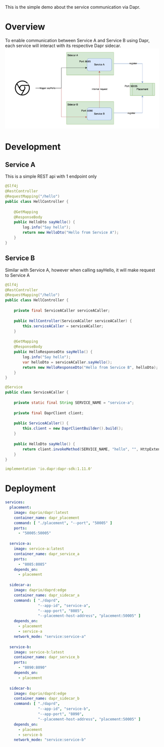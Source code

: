 This is the simple demo about the service communication via Dapr.

# Overview
To enable communication between Service A and Service B using Dapr, each service will interact with its respective Dapr sidecar.
![overview.png](overview.png)

# Development

## Service A
This is a simple REST api with 1 endpoint only
```java
@Slf4j
@RestController
@RequestMapping("/hello")
public class HellController {

    @GetMapping
    @ResponseBody
    public HelloDto sayHello() {
        log.info("Say hello");
        return new HelloDto("Hello from Service A");
    }
}
```

## Service B
Similar with Service A, however when calling sayHello, it will make request to Service A
```java
@Slf4j
@RestController
@RequestMapping("/hello")
public class HellController {

    private final ServiceACaller serviceACaller;

    public HellController(ServiceACaller serviceACaller) {
        this.serviceACaller = serviceACaller;
    }

    @GetMapping
    @ResponseBody
    public HelloResponseDto sayHello() {
        log.info("Say hello");
        var helloDto = serviceACaller.sayHello();
        return new HelloResponseDto("Hello from Service B", helloDto);
    }
}
```

```java
@Service
public class ServiceACaller {

    private static final String SERVICE_NAME = "service-a";

    private final DaprClient client;

    public ServiceACaller() {
        this.client = new DaprClientBuilder().build();
    }

    public HelloDto sayHello() {
        return client.invokeMethod(SERVICE_NAME, "hello", "", HttpExtension.GET, HelloDto.class).block();
    }
}
```

```yml
implementation 'io.dapr:dapr-sdk:1.11.0'
```

# Deployment
```yml
services:
  placement:
    image: daprio/dapr:latest
    container_name: dapr_placement
    command: [ "./placement", "--port", "50005" ]
    ports:
      - "50005:50005"

  service-a:
    image: service-a:latest
    container_name: dapr_service_a
    ports:
      - "8085:8085"
    depends_on:
      - placement

  sidecar-a:
    image: daprio/daprd:edge
    container_name: dapr_sidecar_a
    command: [ "./daprd",
               "--app-id", "service-a",
               "--app-port", "8085",
               "--placement-host-address", "placement:50005" ]
    depends_on:
      - placement
      - service-a
    network_mode: "service:service-a"

  service-b:
    image: service-b:latest
    container_name: dapr_service_b
    ports:
      - "8090:8090"
    depends_on:
      - placement

  sidecar-b:
    image: daprio/daprd:edge
    container_name: dapr_sidecar_b
    command: [ "./daprd",
               "--app-id", "service-b",
               "--app-port", "8090",
               "--placement-host-address", "placement:50005" ]
    depends_on:
      - placement
      - service-b
    network_mode: "service:service-b"

```
